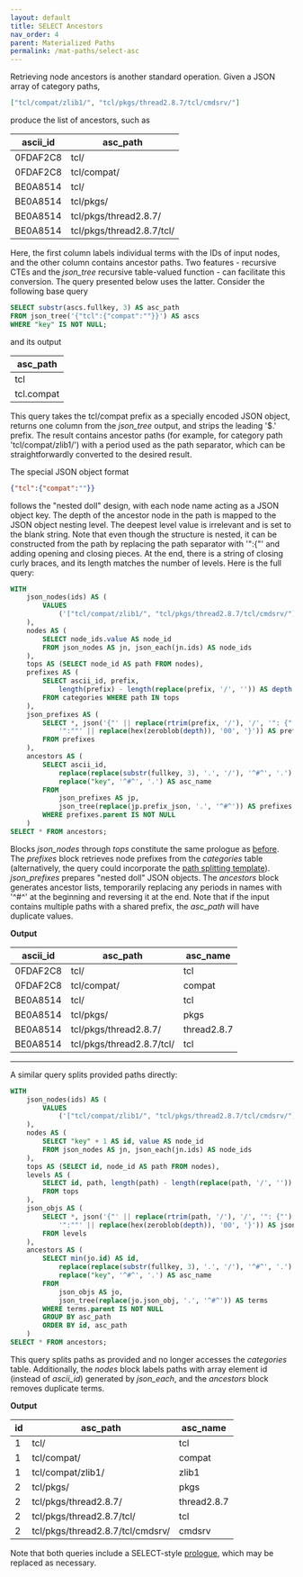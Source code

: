 ```yaml
---
layout: default
title: SELECT Ancestors
nav_order: 4
parent: Materialized Paths
permalink: /mat-paths/select-asc
---
```


Retrieving node ancestors is another standard operation. Given a JSON array of category paths,

~~~json
["tcl/compat/zlib1/", "tcl/pkgs/thread2.8.7/tcl/cmdsrv/"]
~~~

produce the list of ancestors, such as

| ascii_id | asc_path                  |
|----------|---------------------------|
| 0FDAF2C8 | tcl/                      |
| 0FDAF2C8 | tcl/compat/               |
| BE0A8514 | tcl/                      |
| BE0A8514 | tcl/pkgs/                 |
| BE0A8514 | tcl/pkgs/thread2.8.7/     |
| BE0A8514 | tcl/pkgs/thread2.8.7/tcl/ |

Here, the first column labels individual terms with the IDs of input nodes, and the other column contains ancestor paths. Two features - recursive CTEs and the *json_tree* recursive table-valued function - can facilitate this conversion. The query presented below uses the latter. Consider the following base query

~~~sql
SELECT substr(ascs.fullkey, 3) AS asc_path
FROM json_tree('{"tcl":{"compat":""}}') AS ascs
WHERE "key" IS NOT NULL;
~~~

and its output

| asc_path   |
|------------|
| tcl        |
| tcl.compat |

This query takes the tcl/compat prefix as a specially encoded JSON object, returns one column from the *json_tree* output, and strips the leading '$.' prefix. The result contains ancestor paths (for example, for category path 'tcl/compat/zlib1/') with a period used as the path separator, which can be straightforwardly converted to the desired result.

The special JSON object format

~~~json
{"tcl":{"compat":""}}
~~~

follows the "nested doll" design, with each node name acting as a JSON object key. The depth of the ancestor node in the path is mapped to the JSON object nesting level. The deepest level value is irrelevant and is set to the blank string. Note that even though the structure is nested, it can be constructed from the path by replacing the path separator with '":{"' and adding opening and closing pieces. At the end, there is a string of closing curly braces, and its length matches the number of levels. Here is the full query:

~~~sql
WITH
    json_nodes(ids) AS (
        VALUES
            ('["tcl/compat/zlib1/", "tcl/pkgs/thread2.8.7/tcl/cmdsrv/"]')
    ), 
    nodes AS (
        SELECT node_ids.value AS node_id
        FROM json_nodes AS jn, json_each(jn.ids) AS node_ids
    ),
    tops AS (SELECT node_id AS path FROM nodes),
    prefixes AS (
        SELECT ascii_id, prefix,
            length(prefix) - length(replace(prefix, '/', '')) AS depth
        FROM categories WHERE path IN tops
    ),    
    json_prefixes AS (
        SELECT *, json('{"' || replace(rtrim(prefix, '/'), '/', '": {"') ||
            '":""' || replace(hex(zeroblob(depth)), '00', '}')) AS prefix_json
        FROM prefixes
    ),
    ancestors AS (
        SELECT ascii_id,
            replace(replace(substr(fullkey, 3), '.', '/'), '^#^', '.') || '/' AS asc_path,
            replace("key", '^#^', '.') AS asc_name
        FROM
            json_prefixes AS jp,
            json_tree(replace(jp.prefix_json, '.', '^#^')) AS prefixes
        WHERE prefixes.parent IS NOT NULL
    )
SELECT * FROM ancestors;
~~~

Blocks *json_nodes* through *tops* constitute the same prologue as [before](select-desc#prologue). The *prefixes* block retrieves node prefixes from the *categories* table (alternatively, the query could incorporate the [path splitting template](../patterns/split-dsv#Split-Path)). *json_prefixes* prepares "nested doll" JSON objects. The *ancestors* block generates ancestor lists, temporarily replacing any periods in names with '^#^'  at the beginning and reversing it at the end. Note that if the input contains multiple paths with a shared prefix, the *asc_path* will have duplicate values.

**Output**

| ascii_id | asc_path                  | asc_name    |
|----------|---------------------------|-------------|
| 0FDAF2C8 | tcl/                      | tcl         |
| 0FDAF2C8 | tcl/compat/               | compat      |
| BE0A8514 | tcl/                      | tcl         |
| BE0A8514 | tcl/pkgs/                 | pkgs        |
| BE0A8514 | tcl/pkgs/thread2.8.7/     | thread2.8.7 |
| BE0A8514 | tcl/pkgs/thread2.8.7/tcl/ | tcl         |

---

<a name="list-ancestors"></a>
A similar query splits provided paths directly:

~~~sql
WITH
    json_nodes(ids) AS (
        VALUES
            ('["tcl/compat/zlib1/", "tcl/pkgs/thread2.8.7/tcl/cmdsrv/"]')
    ), 
    nodes AS (
        SELECT "key" + 1 AS id, value AS node_id
        FROM json_nodes AS jn, json_each(jn.ids) AS node_ids
    ),
    tops AS (SELECT id, node_id AS path FROM nodes),
    levels AS (
        SELECT id, path, length(path) - length(replace(path, '/', '')) AS depth
        FROM tops
    ),
    json_objs AS (
        SELECT *, json('{"' || replace(rtrim(path, '/'), '/', '": {"') ||
            '":""' || replace(hex(zeroblob(depth)), '00', '}')) AS json_obj
        FROM levels
    ),
    ancestors AS (
        SELECT min(jo.id) AS id,
            replace(replace(substr(fullkey, 3), '.', '/'), '^#^', '.') || '/' AS asc_path,
            replace("key", '^#^', '.') AS asc_name
        FROM
            json_objs AS jo,
            json_tree(replace(jo.json_obj, '.', '^#^')) AS terms
        WHERE terms.parent IS NOT NULL
        GROUP BY asc_path		
        ORDER BY id, asc_path
    )
SELECT * FROM ancestors;
~~~

This query splits paths as provided and no longer accesses the *categories* table. Additionally, the *nodes* block labels paths with array element id (instead of *ascii_id*) generated by *json_each*, and the *ancestors* block removes duplicate terms.

**Output**

| id | asc_path                         | asc_name    |
|----|----------------------------------|-------------|
| 1  | tcl/                             | tcl         |
| 1  | tcl/compat/                      | compat      |
| 1  | tcl/compat/zlib1/                | zlib1       |
| 2  | tcl/pkgs/                        | pkgs        |
| 2  | tcl/pkgs/thread2.8.7/            | thread2.8.7 |
| 2  | tcl/pkgs/thread2.8.7/tcl/        | tcl         |
| 2  | tcl/pkgs/thread2.8.7/tcl/cmdsrv/ | cmdsrv      |

Note that both queries include a SELECT-style [prologue](select-desc#prologue), which may be replaced as necessary.
